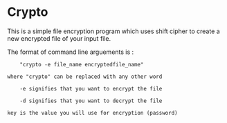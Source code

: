 # Crypto
This is a simple file encryption program which uses shift cipher to create a new encrypted file of your input file.

The format of command line arguements is :

        "crypto -e file_name encryptedfile_name"

    where "crypto" can be replaced with any other word

        -e signifies that you want to encrypt the file

        -d signifies that you want to decrypt the file

    key is the value you will use for encryption (password)
